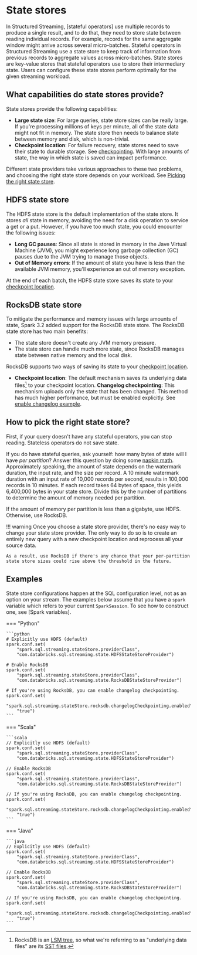 <!-- 

spark structured streaming hdfs
spark structured streaming initalize state
spark structured streaming rocksdb
spark structured streaming state
spark structured streaming state store
[DUP] spark structured streaming garbage collection

-->

# State stores

In Structured Streaming, [stateful operators] use multiple records to produce a single result, and to do that, they need to store state between reading individual records. For example, records for the same aggregate window might arrive across several micro-batches. Stateful operators in Structured Streaming use a state store to keep track of information from previous records to aggregate values across micro-batches. State stores are key-value stores that stateful operators use to store their intermediary state. Users can configure these state stores perform optimally for the given streaming workload.

## What capabilities do state stores provide?

State stores provide the following capabilities:

- **Large state size**: For large queries, state store sizes can be really large. If you're processing millions of keys per minute, all of the state data might not fit in memory. The state store then needs to balance state between memory and disk, which is non-trivial.
- **Checkpoint location**: For failure recovery, state stores need to save their state to durable storage. See [checkpointing](../checkpointing.md). With large amounts of state, the way in which state is saved can impact performance.

Different state providers take various approaches to these two problems, and choosing the right state store depends on your workload. See [Picking the right state store](#picking-the-right-state-store).

## HDFS state store

The HDFS state store is the default implementation of the state store. It stores _all_ state in memory, avoiding the need for a disk operation to service a get or a put. However, if you have too much state, you could encounter the following issues:

- **Long GC pauses**: Since all state is stored in memory in the Jave Virtual Machine (JVM), you might experience long garbage collection (GC) pauses due to the JVM trying to manage those objects.
- **Out of Memory errors**: If the amount of state you have is less than the available JVM memory, you'll experience an out of memory exception.

At the end of each batch, the HDFS state store saves its state to your [checkpoint location](../checkpointing.md).

## RocksDB state store

To mitigate the performance and memory issues with large amounts of state, Spark 3.2 added support for the RocksDB state store. The RocksDB state store has two main benefits:

- The state store doesn't create any JVM memory pressure.
- The state store can handle much more state, since RocksDB manages state between native memory and the local disk.

RocksDB supports two ways of saving its state to your [checkpoint location](../checkpointing.md).

- **Checkpoint location**: The default mechanism saves its underlying data files[^1] to your checkpoint location.
**Changelog checkpointing**: This mechanism uploads only the state that has been changed. This method has much higher performance, but must be enabled explicitly. See [enable changelog example](#examples).


[^1]:
    RocksDB is an [LSM tree](https://wikipedia.org/wiki/Log-structured_merge-tree), so what we're referring to as "underlying data files" are its [SST files](https://github.com/facebook/rocksdb/wiki/A-Tutorial-of-RocksDB-SST-formats).

## How to pick the right state store?

First, if your query doesn't have any stateful operators, you can stop reading. Stateless operators do not save state.

If you do have stateful queries, ask yourself: how many bytes of state will I have _per partition_? Answer this question by doing some [napkin math](https://wiktionary.org/wiki/napkin_math). Approximately speaking, the amount of state depends on the watermark duration, the input rate, and the size per record. A 10 minute watermark duration with an input rate of 10,000 records per second, results in 100,000 records in 10 minutes. If each record takes 64 bytes of space, this yields 6,400,000 bytes in your state store. Divide this by the number of partitions to determine the amount of memory needed per partition.

If the amount of memory per partition is less than a gigabyte, use HDFS. Otherwise, use RocksDB.

!!! warning
    Once you choose a state store provider, there's no easy way to change your state store provider. The only way to do so is to create an entirely new query with a new checkpoint location and reprocess all your source data.
    
    As a result, use RocksDB if there's any chance that your per-partition state store sizes could rise above the threshold in the future.


## Examples

<!-- TODO(neil): Can you figure out why this is? -->
State store configurations happen at the SQL configuration level, not as an option on your stream. The examples below assume that you have a `spark` variable which refers to your current `SparkSession`. To see how to construct one, see [Spark variables].

=== "Python"

    ```python
    # Explicitly use HDFS (default)
    spark.conf.set(
        "spark.sql.streaming.stateStore.providerClass",
        "com.databricks.sql.streaming.state.HDFSStateStoreProvider")

    # Enable RocksDB
    spark.conf.set(
        "spark.sql.streaming.stateStore.providerClass",
        "com.databricks.sql.streaming.state.RocksDBStateStoreProvider")

    # If you're using RocksDB, you can enable changelog checkpointing.
    spark.conf.set(
        "spark.sql.streaming.stateStore.rocksdb.changelogCheckpointing.enabled", 
        "true")
    ```

=== "Scala"

    ```scala
    // Explicitly use HDFS (default)
    spark.conf.set(
        "spark.sql.streaming.stateStore.providerClass",
        "com.databricks.sql.streaming.state.HDFSStateStoreProvider")

    // Enable RocksDB
    spark.conf.set(
        "spark.sql.streaming.stateStore.providerClass",
        "com.databricks.sql.streaming.state.RocksDBStateStoreProvider")

    // If you're using RocksDB, you can enable changelog checkpointing.
    spark.conf.set(
        "spark.sql.streaming.stateStore.rocksdb.changelogCheckpointing.enabled", 
        "true")
    ```

=== "Java"

    ```java
    // Explicitly use HDFS (default)
    spark.conf.set(
        "spark.sql.streaming.stateStore.providerClass",
        "com.databricks.sql.streaming.state.HDFSStateStoreProvider")

    // Enable RocksDB
    spark.conf.set(
        "spark.sql.streaming.stateStore.providerClass",
        "com.databricks.sql.streaming.state.RocksDBStateStoreProvider")
    
    // If you're using RocksDB, you can enable changelog checkpointing.
    spark.conf.set(
        "spark.sql.streaming.stateStore.rocksdb.changelogCheckpointing.enabled", 
        "true")
    ```
